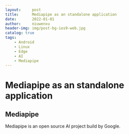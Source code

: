 ```yaml
---
layout:     post
title:      Mediapipe as an standalone application
date:       2022-01-01
author:     niuwenxu
header-img: img/post-bg-ios9-web.jpg
catalog: true
tags:
    - Android
    - Linux
    - Edge
    - AI
    - Mediapipe
---
```

# Mediapipe as an standalone application

## Mediapipe

Mediapipe is an open source AI project build by Google.